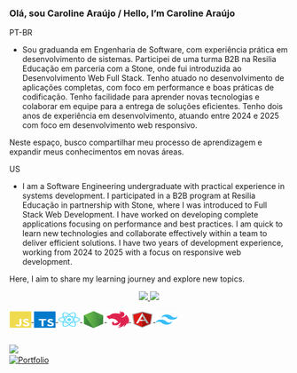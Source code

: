 ### Olá, sou Caroline Araújo / Hello, I’m Caroline Araújo
PT-BR
- Sou graduanda em Engenharia de Software, com experiência prática em desenvolvimento de sistemas. Participei de uma turma B2B na Resilia Educação em parceria com a Stone, onde fui introduzida ao Desenvolvimento Web Full Stack. Tenho atuado no desenvolvimento de aplicações completas, com foco em performance e boas práticas de codificação. Tenho facilidade para aprender novas tecnologias e colaborar em equipe para a entrega de soluções eficientes.
Tenho dois anos de experiência em desenvolvimento, atuando entre 2024 e 2025 com foco em desenvolvimento web responsivo.

Neste espaço, busco compartilhar meu processo de aprendizagem e expandir meus conhecimentos em novas áreas.

US
- I am a Software Engineering undergraduate with practical experience in systems development. I participated in a B2B program at Resilia Educação in partnership with Stone, where I was introduced to Full Stack Web Development. I have worked on developing complete applications focusing on performance and best practices. I am quick to learn new technologies and collaborate effectively within a team to deliver efficient solutions.
I have two years of development experience, working from 2024 to 2025 with a focus on responsive web development.

Here, I aim to share my learning journey and explore new topics.

<div align="center">
  <a href="https://github.com/carolfranca0310">
  <img height="180em" src="https://github-readme-stats.vercel.app/api?username=carolfranca0310&show_icons=true&theme=dracula&include_all_commits=true&count_private=true"/>
  <img height="180em" src="https://github-readme-stats.vercel.app/api/top-langs/?username=carolfranca0310&layout=compact&langs_count=7&theme=dracula"/>
</div>
<div style="display: inline_block"><br>
  <img align="center" alt="Carol-Js" height="30" width="40" src="https://raw.githubusercontent.com/devicons/devicon/master/icons/javascript/javascript-plain.svg">
  <img align="center" alt="Carol-Typescript" height="30" width="40" src="https://raw.githubusercontent.com/devicons/devicon/master/icons/typescript/typescript-original.svg">
  <img align="center" alt="Carol-React" height="30" width="40" src="https://raw.githubusercontent.com/devicons/devicon/master/icons/react/react-original.svg">
  <img align="center" alt="Carol-Nodejs" height="30" width="40" src="https://raw.githubusercontent.com/devicons/devicon/master/icons/nodejs/nodejs-original.svg">
  <img align="center" alt="Carol-Nestjs" height="30" width="40" src="https://github.com/devicons/devicon/blob/master/icons/nestjs/nestjs-original.svg">
  <img align="center" alt="Carol-Angular" height="30" width="40" src="https://raw.githubusercontent.com/devicons/devicon/master/icons/angularjs/angularjs-original.svg">
  <img align="center" alt="Carol-Tailwind" height="30" width="40" src="https://github.com/devicons/devicon/blob/master/icons/tailwindcss/tailwindcss-original.svg">
</div>

##

<div> 
  <a href="https://www.linkedin.com/in/carolinearaujodefranca/" target="_blank"><img src="https://img.shields.io/badge/-LinkedIn-%230077B5?style=for-the-badge&logo=linkedin&logoColor=white" target="_blank"></a> 
</div>
<div> 
  <a href="https://carolfranca0310.github.io/meuPortifolio/" target="_blank">
    <img src="https://img.shields.io/badge/-Portfolio-%23000000?style=for-the-badge&logo=appveyor&logoColor=white" alt="Portfolio" />
  </a> 
</div>

